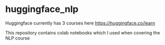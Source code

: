 # huggingface_nlp

Huggingface currently has 3 courses here https://huggingface.co/learn

This repository contains colab notebooks which I used when covering the NLP course 
